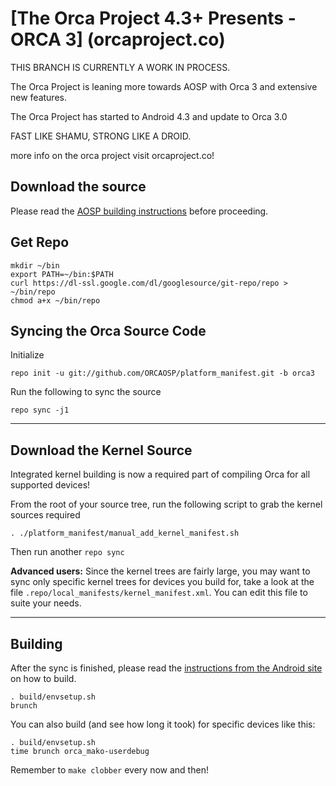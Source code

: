 [The Orca Project 4.3+ Presents - ORCA 3] (orcaproject.co)
==================================================================

THIS BRANCH IS CURRENTLY A WORK IN PROCESS.

The Orca Project is leaning more towards AOSP with Orca 3 and extensive new features.

The Orca Project has started to Android 4.3 and update to Orca 3.0

FAST LIKE SHAMU, STRONG LIKE A DROID.

more info on the orca project visit orcaproject.co!


Download the source
--------------

Please read the [AOSP building instructions](http://source.android.com/source/index.html) before proceeding.

Get Repo
--------

    mkdir ~/bin
    export PATH=~/bin:$PATH
    curl https://dl-ssl.google.com/dl/googlesource/git-repo/repo > ~/bin/repo
    chmod a+x ~/bin/repo

Syncing the Orca Source Code
---------------------------------------

Initialize

    repo init -u git://github.com/ORCAOSP/platform_manifest.git -b orca3

Run the following to sync the source

    repo sync -j1

***

Download the Kernel Source
--------------------------

Integrated kernel building is now a required part of compiling Orca for all supported devices!

From the root of your source tree, run the following script to grab the kernel sources required

    . ./platform_manifest/manual_add_kernel_manifest.sh

Then run another `repo sync`


**Advanced users:**
Since the kernel trees are fairly large, you may want to sync only specific kernel trees for devices you build for, take a look at the file `.repo/local_manifests/kernel_manifest.xml`. You can edit this file to suite your needs.


***

Building
--------

After the sync is finished, please read the [instructions from the Android site](http://source.android.com/source/building.html) on how to build.

    . build/envsetup.sh
    brunch


You can also build (and see how long it took) for specific devices like this:

    . build/envsetup.sh
    time brunch orca_mako-userdebug

Remember to `make clobber` every now and then!
